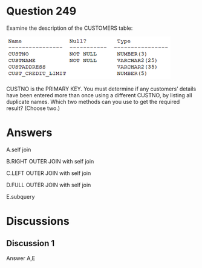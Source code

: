 # Question 249
Examine the description of the CUSTOMERS table:

![](../images/image134.png)
		
CUSTNO is the PRIMARY KEY.
You must determine if any customers’ details have been entered more than once using a different CUSTNO, by listing all duplicate names.
Which two methods can you use to get the required result? (Choose two.)

# Answers
A.self join

B.RIGHT OUTER JOIN with self join

C.LEFT OUTER JOIN with self join

D.FULL OUTER JOIN with self join

E.subquery

# Discussions
## Discussion 1
Answer A,E

